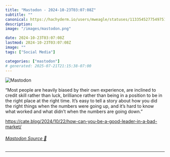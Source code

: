 ```yaml
---
title: "Mastodon - 2024-10-23T03:07:08Z"
subtitle: ""
canonical: https://hachyderm.io/users/mweagle/statuses/113354527754975199
description:
image: "/images/mastodon.png"

date: 2024-10-23T03:07:08Z
lastmod: 2024-10-23T03:07:08Z
image: ""
tags: ["Social Media"]

categories: ["mastodon"]
# generated: 2025-07-21T21:15:38-07:00
---
```

![Mastodon](/images/mastodon.png)

<p>“Most people are heavily biased by their own experience, are inclined to credit skill rather than luck, brilliance rather than being in a position to be in the right place at the right time. It’s easy to tell a story about how you did the right things when the numbers were going up, and it’s hard to know what worked and what didn’t when the numbers are going down.”</p><p><a href="https://cate.blog/2024/10/22/how-can-you-be-a-good-leader-in-a-bad-market/" target="_blank" rel="nofollow noopener noreferrer" translate="no"><span class="invisible">https://</span><span class="ellipsis">cate.blog/2024/10/22/how-can-y</span><span class="invisible">ou-be-a-good-leader-in-a-bad-market/</span></a></p>


###### [Mastodon Source 🐘](https://hachyderm.io/@mweagle/113354527754975199)

___
